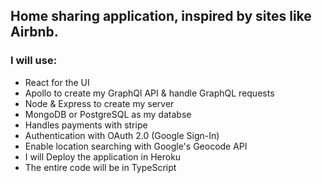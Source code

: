 ## Home sharing application, inspired by sites like Airbnb.

### I will use:
- React for the UI
- Apollo to create my GraphQl API & handle GraphQL requests
- Node & Express to create my server
- MongoDB or PostgreSQL as my databse
- Handles payments with stripe
- Authentication with OAuth 2.0 (Google Sign-In)
- Enable location searching with Google's Geocode API
- I will Deploy the application in Heroku
- The entire code will be in TypeScript
